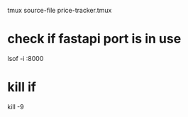 tmux source-file price-tracker.tmux

# check if fastapi port is in use
lsof -i :8000

# kill if 
kill -9 <PID>

